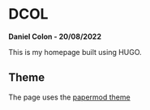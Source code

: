 # DCOL

**Daniel Colon - 20/08/2022**

This is my homepage built using HUGO.

## Theme

The page uses the [papermod theme](https://github.com/adityatelange/hugo-PaperMod)